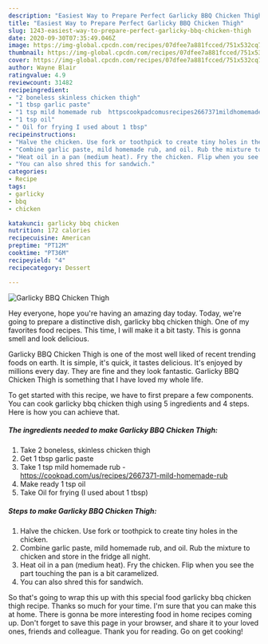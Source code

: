 ```yaml
---
description: "Easiest Way to Prepare Perfect Garlicky BBQ Chicken Thigh"
title: "Easiest Way to Prepare Perfect Garlicky BBQ Chicken Thigh"
slug: 1243-easiest-way-to-prepare-perfect-garlicky-bbq-chicken-thigh
date: 2020-09-30T07:35:49.046Z
image: https://img-global.cpcdn.com/recipes/07dfee7a881fcced/751x532cq70/garlicky-bbq-chicken-thigh-recipe-main-photo.jpg
thumbnail: https://img-global.cpcdn.com/recipes/07dfee7a881fcced/751x532cq70/garlicky-bbq-chicken-thigh-recipe-main-photo.jpg
cover: https://img-global.cpcdn.com/recipes/07dfee7a881fcced/751x532cq70/garlicky-bbq-chicken-thigh-recipe-main-photo.jpg
author: Wayne Blair
ratingvalue: 4.9
reviewcount: 31482
recipeingredient:
- "2 boneless skinless chicken thigh"
- "1 tbsp garlic paste"
- "1 tsp mild homemade rub  httpscookpadcomusrecipes2667371mildhomemaderub"
- "1 tsp oil"
- " Oil for frying I used about 1 tbsp"
recipeinstructions:
- "Halve the chicken. Use fork or toothpick to create tiny holes in the chicken."
- "Combine garlic paste, mild homemade rub, and oil. Rub the mixture to chicken and store in the fridge all night."
- "Heat oil in a pan (medium heat). Fry the chicken. Flip when you see the part touching the pan is a bit caramelized."
- "You can also shred this for sandwich."
categories:
- Recipe
tags:
- garlicky
- bbq
- chicken

katakunci: garlicky bbq chicken 
nutrition: 172 calories
recipecuisine: American
preptime: "PT12M"
cooktime: "PT36M"
recipeyield: "4"
recipecategory: Dessert

---
```



![Garlicky BBQ Chicken Thigh](https://img-global.cpcdn.com/recipes/07dfee7a881fcced/751x532cq70/garlicky-bbq-chicken-thigh-recipe-main-photo.jpg)

Hey everyone, hope you're having an amazing day today. Today, we're going to prepare a distinctive dish, garlicky bbq chicken thigh. One of my favorites food recipes. This time, I will make it a bit tasty. This is gonna smell and look delicious.

Garlicky BBQ Chicken Thigh is one of the most well liked of recent trending foods on earth. It is simple, it's quick, it tastes delicious. It's enjoyed by millions every day. They are fine and they look fantastic. Garlicky BBQ Chicken Thigh is something that I have loved my whole life.




To get started with this recipe, we have to first prepare a few components. You can cook garlicky bbq chicken thigh using 5 ingredients and 4 steps. Here is how you can achieve that.

<!--inarticleads1-->

##### The ingredients needed to make Garlicky BBQ Chicken Thigh:

1. Take 2 boneless, skinless chicken thigh
1. Get 1 tbsp garlic paste
1. Take 1 tsp mild homemade rub - https://cookpad.com/us/recipes/2667371-mild-homemade-rub
1. Make ready 1 tsp oil
1. Take  Oil for frying (I used about 1 tbsp)




<!--inarticleads2-->

##### Steps to make Garlicky BBQ Chicken Thigh:

1. Halve the chicken. Use fork or toothpick to create tiny holes in the chicken.
1. Combine garlic paste, mild homemade rub, and oil. Rub the mixture to chicken and store in the fridge all night.
1. Heat oil in a pan (medium heat). Fry the chicken. Flip when you see the part touching the pan is a bit caramelized.
1. You can also shred this for sandwich.




So that's going to wrap this up with this special food garlicky bbq chicken thigh recipe. Thanks so much for your time. I'm sure that you can make this at home. There is gonna be more interesting food in home recipes coming up. Don't forget to save this page in your browser, and share it to your loved ones, friends and colleague. Thank you for reading. Go on get cooking!
